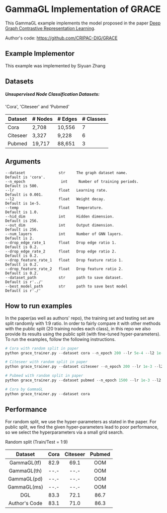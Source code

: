 # GammaGL Implementation of GRACE
This GammaGL example implements the model proposed in the paper [Deep Graph Contrastive Representation Learning](https://arxiv.org/abs/2006.04131).

Author's code: https://github.com/CRIPAC-DIG/GRACE

## Example Implementor

This example was implemented by Siyuan Zhang

## Datasets

##### Unsupervised Node Classification Datasets:

'Cora', 'Citeseer' and 'Pubmed'

| Dataset  | # Nodes | # Edges | # Classes |
| -------- | ------- | ------- | --------- |
| Cora     | 2,708   | 10,556  | 7         |
| Citeseer | 3,327   | 9,228   | 6         |
| Pubmed   | 19,717  | 88,651  | 3         |


## Arguments

```
--dataset               str     The graph dataset name.                Default is 'cora'.
--n_epoch                int     Number of training periods.            Default is 500.
--lr                    float   Learning rate.                         Default is 0.001.
--l2                    float   Weight decay.                          Default is 1e-5.
--temp                  float   Temperature.                           Default is 1.0.
--hid_dim               int     Hidden dimension.                      Default is 256.
--out_dim               int     Output dimension.                      Default is 256.
--num_layers            int     Number of GNN layers.                  Default is 2.
--drop_edge_rate_1      float   Drop edge ratio 1.                     Default is 0.2. 
--drop_edge_rate_2      float   Drop edge ratio 2.                     Default is 0.2. 
--drop_feature_rate_1   float   Drop feature ratio 1.                  Default is 0.2. 
--drop_feature_rate_2   float   Drop feature ratio 2.                  Default is 0.2. 
--dataset_path          str     path to save dataset.                  Default is r'../'
--best_model_path       str     path to save best model                Default is r'./'
```

## How to run examples

In the paper(as well as authors' repo), the training set and testing set are split randomly with 1:9 ratio. In order to fairly compare it with other methods with the public split (20 training nodes each class), in this repo we also provide its results using the public split (with fine-tuned hyper-parameters). To run the examples, follow the following instructions.

```python
# Cora with random split in paper
python grace_trainer.py --dataset cora --n_epoch 200 --lr 5e-4 --l2 1e-5 --hid_dim 256 --drop_edge_rate_1 0.2 --drop_edge_rate_2 0.2 --drop_feature_rate_1 0.2 --drop_feature_rate_2 0.2 --temp 1

# Citeseer with random split in paper
python grace_trainer.py --dataset citeseer --n_epoch 200 --lr 1e-3 --l2 1e-5 --hid_dim 256 --drop_edge_rate_1 0.2 --drop_edge_rate_2 0.0 --drop_feature_rate_1 0.3 --drop_feature_rate_2 0.2 --temp 0.9

# Pubmed with random split in paper
python grace_trainer.py --dataset pubmed --n_epoch 1500 --lr 1e-3 --l2 1e-5 --hid_dim 256 --drop_edge_rate_1 0.4 --drop_edge_rate_2 0.1 --drop_feature_rate_1 0.0 --drop_feature_rate_2 0.2 --temp 0.7

# Cora by GammaGL
python grace_trainer.py --dataset cora
```

## 	Performance

For random split, we use the hyper-parameters as stated in the paper. For public split,  we find the given hyper-parameters lead to poor performance, so we select the hyperparameters via a small grid search.

Random split (Train/Test = 1:9)

|      Dataset      | Cora | Citeseer | Pubmed |
| :---------------: | :--: | :------: | :----: |
|     GammaGL(tf)   | 82.9 |   69.1   |  OOM   |
|     GammaGL(th)   | --.- |   --.-   |  OOM   |
|     GammaGL(pd)   | --.- |   --.-   |  OOM   |
|     GammaGL(ms)   | --.- |   --.-   |  OOM   |
|        DGL        | 83.3 |   72.1   |  86.7  |
|   Author's Code   | 83.1 |   71.0   |  86.3  |

